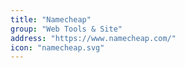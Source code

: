 ```yaml
---
title: "Namecheap"
group: "Web Tools & Site"
address: "https://www.namecheap.com/"
icon: "namecheap.svg"
---
```

